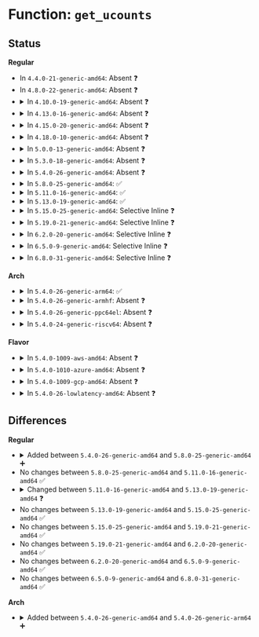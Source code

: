 # Function: <code>get_ucounts</code>

## Status
<b>Regular</b>
<ul>
<li>
In <code>4.4.0-21-generic-amd64</code>: Absent ❓
</li>
<li>
In <code>4.8.0-22-generic-amd64</code>: Absent ❓
</li>
<li>
<details>
<summary>In <code>4.10.0-19-generic-amd64</code>: Absent ❓</summary>

```json
{
  "name": "get_ucounts",
  "collision_type": "Unique Static",
  "inline_type": "Full",
  "funcs": [
    {
      "addr": 18446744071579555782,
      "name": "get_ucounts",
      "external": false,
      "loc": "kernel/ucount.c:126",
      "file": "kernel/ucount.c",
      "inline": "not declared, inlined",
      "caller_inline": [
        "kernel/ucount.c:inc_ucount"
      ],
      "caller_func": []
    }
  ],
  "symbols": []
}
```
</details>
</li>
<li>
<details>
<summary>In <code>4.13.0-16-generic-amd64</code>: Absent ❓</summary>

```json
{
  "name": "get_ucounts",
  "collision_type": "Unique Static",
  "inline_type": "Full",
  "funcs": [
    {
      "addr": 18446744071579542438,
      "name": "get_ucounts",
      "external": false,
      "loc": "kernel/ucount.c:131",
      "file": "kernel/ucount.c",
      "inline": "not declared, inlined",
      "caller_inline": [
        "kernel/ucount.c:inc_ucount"
      ],
      "caller_func": []
    }
  ],
  "symbols": []
}
```
</details>
</li>
<li>
<details>
<summary>In <code>4.15.0-20-generic-amd64</code>: Absent ❓</summary>

```json
{
  "name": "get_ucounts",
  "collision_type": "Unique Static",
  "inline_type": "Full",
  "funcs": [
    {
      "addr": 18446744071579569158,
      "name": "get_ucounts",
      "external": false,
      "loc": "kernel/ucount.c:131",
      "file": "kernel/ucount.c",
      "inline": "not declared, inlined",
      "caller_inline": [
        "kernel/ucount.c:inc_ucount"
      ],
      "caller_func": []
    }
  ],
  "symbols": []
}
```
</details>
</li>
<li>
<details>
<summary>In <code>4.18.0-10-generic-amd64</code>: Absent ❓</summary>

```json
{
  "name": "get_ucounts",
  "collision_type": "Unique Static",
  "inline_type": "Full",
  "funcs": [
    {
      "addr": 18446744071579597317,
      "name": "get_ucounts",
      "external": false,
      "loc": "kernel/ucount.c:132",
      "file": "kernel/ucount.c",
      "inline": "not declared, inlined",
      "caller_inline": [
        "kernel/ucount.c:inc_ucount"
      ],
      "caller_func": []
    }
  ],
  "symbols": []
}
```
</details>
</li>
<li>
<details>
<summary>In <code>5.0.0-13-generic-amd64</code>: Absent ❓</summary>

```json
{
  "name": "get_ucounts",
  "collision_type": "Unique Static",
  "inline_type": "Full",
  "funcs": [
    {
      "addr": 18446744071579634437,
      "name": "get_ucounts",
      "external": false,
      "loc": "kernel/ucount.c:132",
      "file": "kernel/ucount.c",
      "inline": "not declared, inlined",
      "caller_inline": [
        "kernel/ucount.c:inc_ucount"
      ],
      "caller_func": []
    }
  ],
  "symbols": []
}
```
</details>
</li>
<li>
<details>
<summary>In <code>5.3.0-18-generic-amd64</code>: Absent ❓</summary>

```json
{
  "name": "get_ucounts",
  "collision_type": "Unique Static",
  "inline_type": "Full",
  "funcs": [
    {
      "addr": 18446744071579659269,
      "name": "get_ucounts",
      "external": false,
      "loc": "kernel/ucount.c:125",
      "file": "kernel/ucount.c",
      "inline": "not declared, inlined",
      "caller_inline": [
        "kernel/ucount.c:inc_ucount"
      ],
      "caller_func": []
    }
  ],
  "symbols": []
}
```
</details>
</li>
<li>
<details>
<summary>In <code>5.4.0-26-generic-amd64</code>: Absent ❓</summary>

```json
{
  "name": "get_ucounts",
  "collision_type": "Unique Static",
  "inline_type": "Full",
  "funcs": [
    {
      "addr": 18446744071579696341,
      "name": "get_ucounts",
      "external": false,
      "loc": "kernel/ucount.c:125",
      "file": "kernel/ucount.c",
      "inline": "not declared, inlined",
      "caller_inline": [
        "kernel/ucount.c:inc_ucount"
      ],
      "caller_func": []
    }
  ],
  "symbols": []
}
```
</details>
</li>
<li>
<details>
<summary>In <code>5.8.0-25-generic-amd64</code>: ✅</summary>

```c
struct ucounts * get_ucounts(struct user_namespace * ns, kuid_t uid)
```

```json
{
  "name": "get_ucounts",
  "collision_type": "Unique Static",
  "inline_type": "No",
  "funcs": [
    {
      "addr": 18446744071579736784,
      "name": "get_ucounts",
      "external": false,
      "loc": "kernel/ucount.c:128",
      "file": "kernel/ucount.c",
      "inline": "seen, unknown",
      "caller_inline": [],
      "caller_func": [
        "kernel/ucount.c:inc_ucount"
      ]
    }
  ],
  "symbols": [
    {
      "addr": 18446744071579736784,
      "name": "get_ucounts",
      "section": ".text",
      "bind": "STB_LOCAL",
      "size": 393
    }
  ]
}
```
</details>
</li>
<li>
<details>
<summary>In <code>5.11.0-16-generic-amd64</code>: ✅</summary>

```c
struct ucounts * get_ucounts(struct user_namespace * ns, kuid_t uid)
```

```json
{
  "name": "get_ucounts",
  "collision_type": "Unique Static",
  "inline_type": "No",
  "funcs": [
    {
      "addr": 18446744071579716736,
      "name": "get_ucounts",
      "external": false,
      "loc": "kernel/ucount.c:128",
      "file": "kernel/ucount.c",
      "inline": "seen, unknown",
      "caller_inline": [],
      "caller_func": [
        "kernel/ucount.c:inc_ucount"
      ]
    }
  ],
  "symbols": [
    {
      "addr": 18446744071579716736,
      "name": "get_ucounts",
      "section": ".text",
      "bind": "STB_LOCAL",
      "size": 393
    }
  ]
}
```
</details>
</li>
<li>
<details>
<summary>In <code>5.13.0-19-generic-amd64</code>: ✅</summary>

```c
struct ucounts * get_ucounts(struct ucounts * ucounts)
```

```json
{
  "name": "get_ucounts",
  "collision_type": "Unique Global",
  "inline_type": "No",
  "funcs": [
    {
      "addr": 18446744071579724528,
      "name": "get_ucounts",
      "external": true,
      "loc": "kernel/ucount.c:181",
      "file": "kernel/ucount.c",
      "inline": "seen, unknown",
      "caller_inline": [],
      "caller_func": [
        "kernel/cred.c:prepare_kernel_cred",
        "kernel/cred.c:prepare_creds",
        "kernel/cred.c:cred_alloc_blank"
      ]
    }
  ],
  "symbols": [
    {
      "addr": 18446744071579724528,
      "name": "get_ucounts",
      "section": ".text",
      "bind": "STB_GLOBAL",
      "size": 134
    }
  ]
}
```
</details>
</li>
<li>
<details>
<summary>In <code>5.15.0-25-generic-amd64</code>: Selective Inline ❓</summary>

```c
struct ucounts * get_ucounts(struct ucounts * ucounts)
```

```json
{
  "name": "get_ucounts",
  "collision_type": "Unique Global",
  "inline_type": "Selective",
  "funcs": [
    {
      "addr": 18446744071579804781,
      "name": "get_ucounts",
      "external": true,
      "loc": "kernel/ucount.c:153",
      "file": "kernel/ucount.c",
      "inline": "not declared, inlined",
      "caller_inline": [
        "kernel/ucount.c:inc_rlimit_get_ucounts"
      ],
      "caller_func": [
        "kernel/cred.c:prepare_kernel_cred",
        "kernel/cred.c:prepare_creds",
        "mm/mlock.c:user_shm_lock",
        "ipc/mqueue.c:mqueue_get_inode",
        "security/keys/process_keys.c:key_change_session_keyring"
      ]
    }
  ],
  "symbols": [
    {
      "addr": 18446744071579803472,
      "name": "get_ucounts",
      "section": ".text",
      "bind": "STB_GLOBAL",
      "size": 34
    }
  ]
}
```
</details>
</li>
<li>
<details>
<summary>In <code>5.19.0-21-generic-amd64</code>: Selective Inline ❓</summary>

```c
struct ucounts * get_ucounts(struct ucounts * ucounts)
```

```json
{
  "name": "get_ucounts",
  "collision_type": "Unique Global",
  "inline_type": "Selective",
  "funcs": [
    {
      "addr": 18446744071579914557,
      "name": "get_ucounts",
      "external": true,
      "loc": "kernel/ucount.c:159",
      "file": "kernel/ucount.c",
      "inline": "not declared, inlined",
      "caller_inline": [
        "kernel/ucount.c:inc_rlimit_get_ucounts"
      ],
      "caller_func": [
        "kernel/cred.c:prepare_kernel_cred",
        "kernel/cred.c:prepare_creds",
        "mm/mlock.c:user_shm_lock",
        "ipc/mqueue.c:mqueue_get_inode",
        "security/keys/process_keys.c:key_change_session_keyring"
      ]
    }
  ],
  "symbols": [
    {
      "addr": 18446744071579913184,
      "name": "get_ucounts",
      "section": ".text",
      "bind": "STB_GLOBAL",
      "size": 41
    }
  ]
}
```
</details>
</li>
<li>
<details>
<summary>In <code>6.2.0-20-generic-amd64</code>: Selective Inline ❓</summary>

```c
struct ucounts * get_ucounts(struct ucounts * ucounts)
```

```json
{
  "name": "get_ucounts",
  "collision_type": "Unique Global",
  "inline_type": "Selective",
  "funcs": [
    {
      "addr": 18446744071580068749,
      "name": "get_ucounts",
      "external": true,
      "loc": "kernel/ucount.c:155",
      "file": "kernel/ucount.c",
      "inline": "not declared, inlined",
      "caller_inline": [
        "kernel/ucount.c:inc_rlimit_get_ucounts"
      ],
      "caller_func": [
        "kernel/cred.c:prepare_kernel_cred",
        "kernel/cred.c:prepare_creds",
        "mm/mlock.c:user_shm_lock",
        "ipc/mqueue.c:mqueue_get_inode",
        "security/keys/process_keys.c:key_change_session_keyring"
      ]
    }
  ],
  "symbols": [
    {
      "addr": 18446744071580067040,
      "name": "get_ucounts",
      "section": ".text",
      "bind": "STB_GLOBAL",
      "size": 41
    }
  ]
}
```
</details>
</li>
<li>
<details>
<summary>In <code>6.5.0-9-generic-amd64</code>: Selective Inline ❓</summary>

```c
struct ucounts * get_ucounts(struct ucounts * ucounts)
```

```json
{
  "name": "get_ucounts",
  "collision_type": "Unique Global",
  "inline_type": "Selective",
  "funcs": [
    {
      "addr": 18446744071580122358,
      "name": "get_ucounts",
      "external": true,
      "loc": "kernel/ucount.c:155",
      "file": "kernel/ucount.c",
      "inline": "not declared, inlined",
      "caller_inline": [
        "kernel/ucount.c:inc_rlimit_get_ucounts"
      ],
      "caller_func": [
        "kernel/cred.c:prepare_kernel_cred",
        "kernel/cred.c:prepare_creds",
        "mm/mlock.c:user_shm_lock",
        "ipc/mqueue.c:mqueue_get_inode",
        "security/keys/process_keys.c:key_change_session_keyring"
      ]
    }
  ],
  "symbols": [
    {
      "addr": 18446744071580120368,
      "name": "get_ucounts",
      "section": ".text",
      "bind": "STB_GLOBAL",
      "size": 41
    }
  ]
}
```
</details>
</li>
<li>
<details>
<summary>In <code>6.8.0-31-generic-amd64</code>: Selective Inline ❓</summary>

```c
struct ucounts * get_ucounts(struct ucounts * ucounts)
```

```json
{
  "name": "get_ucounts",
  "collision_type": "Unique Global",
  "inline_type": "Selective",
  "funcs": [
    {
      "addr": 18446744071580167942,
      "name": "get_ucounts",
      "external": true,
      "loc": "kernel/ucount.c:156",
      "file": "kernel/ucount.c",
      "inline": "not declared, inlined",
      "caller_inline": [
        "kernel/ucount.c:inc_rlimit_get_ucounts"
      ],
      "caller_func": [
        "kernel/cred.c:prepare_kernel_cred",
        "kernel/cred.c:prepare_creds",
        "mm/mlock.c:user_shm_lock",
        "ipc/mqueue.c:mqueue_get_inode",
        "security/keys/process_keys.c:key_change_session_keyring"
      ]
    }
  ],
  "symbols": [
    {
      "addr": 18446744071580165904,
      "name": "get_ucounts",
      "section": ".text",
      "bind": "STB_GLOBAL",
      "size": 41
    }
  ]
}
```
</details>
</li>
</ul>
<b>Arch</b>
<ul>
<li>
<details>
<summary>In <code>5.4.0-26-generic-arm64</code>: ✅</summary>

```c
struct ucounts * get_ucounts(struct user_namespace * ns, kuid_t uid)
```

```json
{
  "name": "get_ucounts",
  "collision_type": "Unique Static",
  "inline_type": "No",
  "funcs": [
    {
      "addr": 18446603336490876432,
      "name": "get_ucounts",
      "external": false,
      "loc": "kernel/ucount.c:125",
      "file": "kernel/ucount.c",
      "inline": "seen, unknown",
      "caller_inline": [],
      "caller_func": [
        "kernel/ucount.c:inc_ucount"
      ]
    }
  ],
  "symbols": [
    {
      "addr": 18446603336490876432,
      "name": "get_ucounts",
      "section": ".text",
      "bind": "STB_LOCAL",
      "size": 544
    }
  ]
}
```
</details>
</li>
<li>
<details>
<summary>In <code>5.4.0-26-generic-armhf</code>: Absent ❓</summary>

```json
{
  "name": "get_ucounts",
  "collision_type": "Unique Static",
  "inline_type": "Full",
  "funcs": [
    {
      "addr": 3224894056,
      "name": "get_ucounts",
      "external": false,
      "loc": "kernel/ucount.c:125",
      "file": "kernel/ucount.c",
      "inline": "not declared, inlined",
      "caller_inline": [
        "kernel/ucount.c:inc_ucount"
      ],
      "caller_func": []
    }
  ],
  "symbols": []
}
```
</details>
</li>
<li>
<details>
<summary>In <code>5.4.0-26-generic-ppc64el</code>: Absent ❓</summary>

```json
{
  "name": "get_ucounts",
  "collision_type": "Unique Static",
  "inline_type": "Full",
  "funcs": [
    {
      "addr": 13835058055283709856,
      "name": "get_ucounts",
      "external": false,
      "loc": "kernel/ucount.c:125",
      "file": "kernel/ucount.c",
      "inline": "not declared, inlined",
      "caller_inline": [
        "kernel/ucount.c:inc_ucount"
      ],
      "caller_func": []
    }
  ],
  "symbols": []
}
```
</details>
</li>
<li>
<details>
<summary>In <code>5.4.0-24-generic-riscv64</code>: Absent ❓</summary>

```json
{
  "name": "get_ucounts",
  "collision_type": "Unique Static",
  "inline_type": "Full",
  "funcs": [
    {
      "addr": 18446743936271529818,
      "name": "get_ucounts",
      "external": false,
      "loc": "kernel/ucount.c:125",
      "file": "kernel/ucount.c",
      "inline": "not declared, inlined",
      "caller_inline": [
        "kernel/ucount.c:inc_ucount"
      ],
      "caller_func": []
    }
  ],
  "symbols": []
}
```
</details>
</li>
</ul>
<b>Flavor</b>
<ul>
<li>
<details>
<summary>In <code>5.4.0-1009-aws-amd64</code>: Absent ❓</summary>

```json
{
  "name": "get_ucounts",
  "collision_type": "Unique Static",
  "inline_type": "Full",
  "funcs": [
    {
      "addr": 18446744071579672661,
      "name": "get_ucounts",
      "external": false,
      "loc": "kernel/ucount.c:125",
      "file": "kernel/ucount.c",
      "inline": "not declared, inlined",
      "caller_inline": [
        "kernel/ucount.c:inc_ucount"
      ],
      "caller_func": []
    }
  ],
  "symbols": []
}
```
</details>
</li>
<li>
<details>
<summary>In <code>5.4.0-1010-azure-amd64</code>: Absent ❓</summary>

```json
{
  "name": "get_ucounts",
  "collision_type": "Unique Static",
  "inline_type": "Full",
  "funcs": [
    {
      "addr": 18446744071579601013,
      "name": "get_ucounts",
      "external": false,
      "loc": "kernel/ucount.c:125",
      "file": "kernel/ucount.c",
      "inline": "not declared, inlined",
      "caller_inline": [
        "kernel/ucount.c:inc_ucount"
      ],
      "caller_func": []
    }
  ],
  "symbols": []
}
```
</details>
</li>
<li>
<details>
<summary>In <code>5.4.0-1009-gcp-amd64</code>: Absent ❓</summary>

```json
{
  "name": "get_ucounts",
  "collision_type": "Unique Static",
  "inline_type": "Full",
  "funcs": [
    {
      "addr": 18446744071579669893,
      "name": "get_ucounts",
      "external": false,
      "loc": "kernel/ucount.c:125",
      "file": "kernel/ucount.c",
      "inline": "not declared, inlined",
      "caller_inline": [
        "kernel/ucount.c:inc_ucount"
      ],
      "caller_func": []
    }
  ],
  "symbols": []
}
```
</details>
</li>
<li>
<details>
<summary>In <code>5.4.0-26-lowlatency-amd64</code>: Absent ❓</summary>

```json
{
  "name": "get_ucounts",
  "collision_type": "Unique Static",
  "inline_type": "Full",
  "funcs": [
    {
      "addr": 18446744071579704037,
      "name": "get_ucounts",
      "external": false,
      "loc": "kernel/ucount.c:125",
      "file": "kernel/ucount.c",
      "inline": "not declared, inlined",
      "caller_inline": [
        "kernel/ucount.c:inc_ucount"
      ],
      "caller_func": []
    }
  ],
  "symbols": []
}
```
</details>
</li>
</ul>

## Differences
<b>Regular</b>
<ul>
<li>
<details>
<summary>Added between <code>5.4.0-26-generic-amd64</code> and <code>5.8.0-25-generic-amd64</code> ➕</summary>

```c
struct ucounts * get_ucounts(struct user_namespace * ns, kuid_t uid)
```
</details>
</li>
<li>
No changes between <code>5.8.0-25-generic-amd64</code> and <code>5.11.0-16-generic-amd64</code> ✅
</li>
<li>
<details>
<summary>Changed between <code>5.11.0-16-generic-amd64</code> and <code>5.13.0-19-generic-amd64</code> ❓</summary>
<ul>
<li>
<b>Param added. </b>
<code>struct ucounts * ucounts</code>
</li>
<li>
<b>Param removed. </b>
<code>struct user_namespace * ns</code>
</li>
<li>
<b>Param removed. </b>
<code>kuid_t uid</code>
</li>
</ul>
</details>
</li>
<li>
No changes between <code>5.13.0-19-generic-amd64</code> and <code>5.15.0-25-generic-amd64</code> ✅
</li>
<li>
No changes between <code>5.15.0-25-generic-amd64</code> and <code>5.19.0-21-generic-amd64</code> ✅
</li>
<li>
No changes between <code>5.19.0-21-generic-amd64</code> and <code>6.2.0-20-generic-amd64</code> ✅
</li>
<li>
No changes between <code>6.2.0-20-generic-amd64</code> and <code>6.5.0-9-generic-amd64</code> ✅
</li>
<li>
No changes between <code>6.5.0-9-generic-amd64</code> and <code>6.8.0-31-generic-amd64</code> ✅
</li>
</ul>
<b>Arch</b>
<ul>
<li>
<details>
<summary>Added between <code>5.4.0-26-generic-amd64</code> and <code>5.4.0-26-generic-arm64</code> ➕</summary>

```c
struct ucounts * get_ucounts(struct user_namespace * ns, kuid_t uid)
```
</details>
</li>
</ul>
